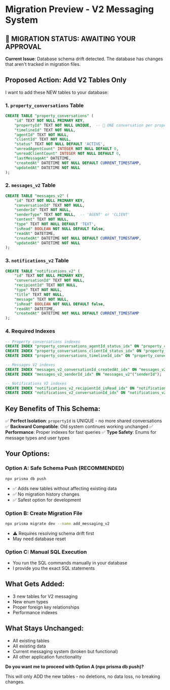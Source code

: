 # Migration Preview - V2 Messaging System

## 🚨 MIGRATION STATUS: AWAITING YOUR APPROVAL

**Current Issue**: Database schema drift detected. The database has changes that aren't tracked in migration files.

## Proposed Action: Add V2 Tables Only

I want to add these NEW tables to your database:

### 1. `property_conversations` Table
```sql
CREATE TABLE "property_conversations" (
    "id" TEXT NOT NULL PRIMARY KEY,
    "propertyId" TEXT NOT NULL UNIQUE,  -- 🔑 ONE conversation per property
    "timelineId" TEXT NOT NULL,
    "agentId" TEXT NOT NULL,
    "clientId" TEXT NOT NULL,
    "status" TEXT NOT NULL DEFAULT 'ACTIVE',
    "unreadAgentCount" INTEGER NOT NULL DEFAULT 0,
    "unreadClientCount" INTEGER NOT NULL DEFAULT 0,
    "lastMessageAt" DATETIME,
    "createdAt" DATETIME NOT NULL DEFAULT CURRENT_TIMESTAMP,
    "updatedAt" DATETIME NOT NULL
);
```

### 2. `messages_v2` Table
```sql
CREATE TABLE "messages_v2" (
    "id" TEXT NOT NULL PRIMARY KEY,
    "conversationId" TEXT NOT NULL,
    "senderId" TEXT NOT NULL,
    "senderType" TEXT NOT NULL,  -- 'AGENT' or 'CLIENT'
    "content" TEXT NOT NULL,
    "type" TEXT NOT NULL DEFAULT 'TEXT',
    "isRead" BOOLEAN NOT NULL DEFAULT false,
    "readAt" DATETIME,
    "createdAt" DATETIME NOT NULL DEFAULT CURRENT_TIMESTAMP,
    "updatedAt" DATETIME NOT NULL
);
```

### 3. `notifications_v2` Table
```sql
CREATE TABLE "notifications_v2" (
    "id" TEXT NOT NULL PRIMARY KEY,
    "conversationId" TEXT NOT NULL,
    "recipientId" TEXT NOT NULL,
    "type" TEXT NOT NULL,
    "title" TEXT NOT NULL,
    "message" TEXT NOT NULL,
    "isRead" BOOLEAN NOT NULL DEFAULT false,
    "readAt" DATETIME,
    "createdAt" DATETIME NOT NULL DEFAULT CURRENT_TIMESTAMP
);
```

### 4. Required Indexes
```sql
-- Property conversations indexes
CREATE INDEX "property_conversations_agentId_status_idx" ON "property_conversations"("agentId", "status");
CREATE INDEX "property_conversations_clientId_status_idx" ON "property_conversations"("clientId", "status");
CREATE INDEX "property_conversations_timelineId_idx" ON "property_conversations"("timelineId");

-- Messages V2 indexes
CREATE INDEX "messages_v2_conversationId_createdAt_idx" ON "messages_v2"("conversationId", "createdAt");
CREATE INDEX "messages_v2_senderId_idx" ON "messages_v2"("senderId");

-- Notifications V2 indexes
CREATE INDEX "notifications_v2_recipientId_isRead_idx" ON "notifications_v2"("recipientId", "isRead");
CREATE INDEX "notifications_v2_conversationId_idx" ON "notifications_v2"("conversationId");
```

## Key Benefits of This Schema:

✅ **Perfect Isolation**: `propertyId` is UNIQUE - no more shared conversations
✅ **Backward Compatible**: Old system continues working unchanged
✅ **Performance**: Proper indexes for fast queries
✅ **Type Safety**: Enums for message types and user types

## Your Options:

### Option A: Safe Schema Push (RECOMMENDED)
```bash
npx prisma db push
```
- ✅ Adds new tables without affecting existing data
- ✅ No migration history changes
- ✅ Safest option for development

### Option B: Create Migration File
```bash
npx prisma migrate dev --name add_messaging_v2
```
- ⚠️ Requires resolving schema drift first
- May need database reset

### Option C: Manual SQL Execution
- You run the SQL commands manually in your database
- I provide you the exact SQL statements

## What Gets Added:
- 3 new tables for V2 messaging
- New enum types
- Proper foreign key relationships
- Performance indexes

## What Stays Unchanged:
- All existing tables
- All existing data
- Current messaging system (broken but functional)
- All other application functionality

**Do you want me to proceed with Option A (npx prisma db push)?**

This will only ADD the new tables - no deletions, no data loss, no breaking changes.